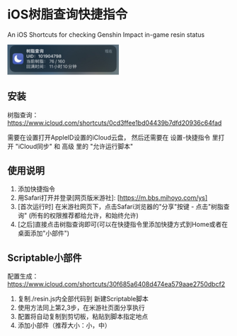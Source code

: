 # iOS树脂查询快捷指令

An iOS Shortcuts for checking Genshin Impact in-game resin status

<img src="./img/3.png" width=50% height=50%>


## 安装

树脂查询：https://www.icloud.com/shortcuts/0cd3ffee1bd04439b7dfd20936c64fad

需要在设置打开AppleID设置的iCloud云盘，
然后还需要在 设置-快捷指令 里打开 "iCloud同步" 和 高级 里的 "允许运行脚本"


## 使用说明

1) 添加快捷指令
2) 用Safari打开并登录[网页版米游社]: [https://m.bbs.mihoyo.com/ys]
3) [首次运行时] 在米游社网页下，点击Safari浏览器的"分享"按键 - 点击"树脂查询" (所有的权限推荐都给允许，和始终允许)
4) [之后]直接点击树脂查询即可(可以在快捷指令里添加快捷方式到Home或者在桌面添加"小部件")


## Scriptable小部件

配置生成：https://www.icloud.com/shortcuts/30f685a6408d474ea579aae2750dbcf2

1) 复制./resin.js内全部代码到 新建Scriptable脚本
2) 使用方法同上第2,3步，在米游社页面分享执行
3) 配置将自动复制到剪切板，粘贴到脚本指定地点
4) 添加小部件（推荐大小：小，中）
